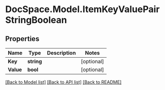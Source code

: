 # DocSpace.Model.ItemKeyValuePairStringBoolean

## Properties

Name | Type | Description | Notes
------------ | ------------- | ------------- | -------------
**Key** | **string** |  | [optional] 
**Value** | **bool** |  | [optional] 

[[Back to Model list]](../README.md#documentation-for-models) [[Back to API list]](../README.md#documentation-for-api-endpoints) [[Back to README]](../README.md)

